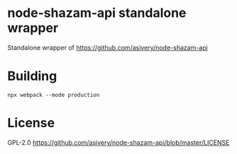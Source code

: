 # node-shazam-api standalone wrapper

Standalone wrapper of https://github.com/asivery/node-shazam-api

# Building
```
npx webpack --mode production
```

# License
GPL-2.0
https://github.com/asivery/node-shazam-api/blob/master/LICENSE
